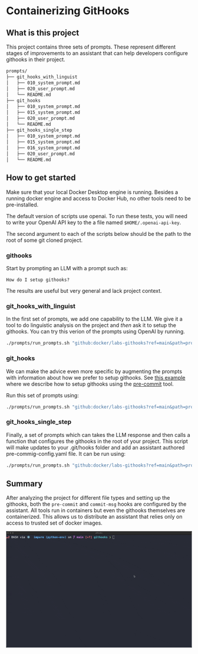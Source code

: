 # Containerizing GitHooks

## What is this project

This project contains three sets of prompts.  These represent different stages of improvements
to an assistant that can help developers configure githooks in their project.

```
prompts/
├── git_hooks_with_linguist
│   ├── 010_system_prompt.md
│   ├── 020_user_prompt.md
│   └── README.md
├── git_hooks
│   ├── 010_system_prompt.md
│   ├── 015_system_prompt.md
│   ├── 020_user_prompt.md
│   └── README.md
├── git_hooks_single_step
│   ├── 010_system_prompt.md
│   ├── 015_system_prompt.md
│   ├── 016_system_prompt.md
│   ├── 020_user_prompt.md
│   └── README.md
```

## How to get started

Make sure that your local Docker Desktop engine is running. Besides a running docker engine and access to Docker Hub, no other tools need to be pre-installed.

The default version of scripts use openai.  To run these tests, you will need to write your OpenAI API key to the a file named `$HOME/.openai-api-key`.

The second argument to each of the scripts below should be the path to the root of some git cloned project.


### githooks

Start by prompting an LLM with a prompt such as:

```
How do I setup githooks?
```

The results are useful but very general and lack project context.

### git_hooks_with_linguist

In the first set of prompts, we add one capability to the LLM.  We give it a tool to do
linguistic analysis on the project and _then_ ask it to setup the githooks.
You can try this verion of the prompts using OpenAI by running.

```sh
./prompts/run_prompts.sh "github:docker/labs-githooks?ref=main&path=prompts/git_hooks_with_linguist" {root of your project}
```

### git_hooks

We can make the advice even more specific by augmenting the prompts with information about
how we prefer to setup githooks.  See [this example](prompts/git_hooks/015_system_prompt.md) where
we describe how to setup githooks using the [pre-commit](https://github.com/pre-commit/pre-commit) tool.

Run this set of prompts using:

```sh
./prompts/run_prompts.sh "github:docker/labs-githooks?ref=main&path=prompts/git_hooks" {root of your project}
```

### git_hooks_single_step

Finally, a set of prompts which can takes the LLM response and then calls a function that configures the githooks in the root of your project.
This script will make updates to your .git/hooks folder and add an assistant authored pre-commig-config.yaml file.  It can be run using:

```sh
./prompts/run_prompts.sh "github:docker/labs-githooks?ref=main&path=prompts/git_hooks_single_step" {root of your project}
```

## Summary

After analyzing the project for different file types and setting up the githooks,
both the `pre-commit` and
`commit-msg` hooks are configured by the assistant. All tools run in containers but even the githooks themselves are containerized.
This allows us to distribute an assistant that relies only on access to trusted set of docker images.

![commit cap](gifs/commit.gif)


